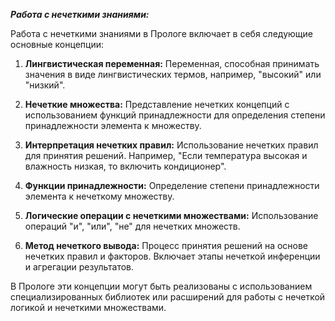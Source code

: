 ***Работа с нечеткими знаниями:***

Работа с нечеткими знаниями в Прологе включает в себя следующие основные концепции:

1. **Лингвистическая переменная:** Переменная, способная принимать значения в виде лингвистических термов, например, "высокий" или "низкий".

2. **Нечеткие множества:** Представление нечетких концепций с использованием функций принадлежности для определения степени принадлежности элемента к множеству.

3. **Интерпретация нечетких правил:** Использование нечетких правил для принятия решений. Например, "Если температура высокая и влажность низкая, то включить кондиционер".

4. **Функции принадлежности:** Определение степени принадлежности элемента к нечеткому множеству.

5. **Логические операции с нечеткими множествами:** Использование операций "и", "или", "не" для нечетких множеств.

6. **Метод нечеткого вывода:** Процесс принятия решений на основе нечетких правил и факторов. Включает этапы нечеткой инференции и агрегации результатов.

В Прологе эти концепции могут быть реализованы с использованием специализированных библиотек или расширений для работы с нечеткой логикой и нечеткими множествами.
 
